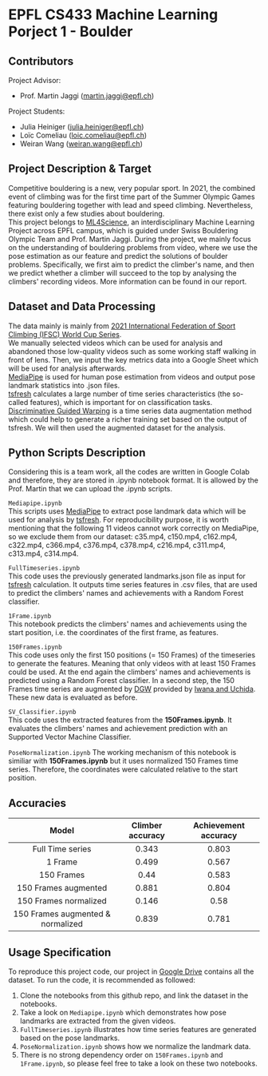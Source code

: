 # EPFL CS433 Machine Learning Porject 1 - Boulder

## Contributors
Project Advisor:
- Prof. Martin Jaggi (martin.jaggi@epfl.ch)

Project Students:  
- Julia Heiniger (julia.heiniger@epfl.ch)   
- Loïc Comeliau (loic.comeliau@epfl.ch)
- Weiran Wang (weiran.wang@epfl.ch)

## Project Description & Target
Competitive bouldering is a new, very popular sport. In 2021, the combined event of climbing was for the first time part of the Summer Olympic Games featuring bouldering together with lead and speed climbing. Nevertheless, there exist only a few studies about bouldering.  
This project belongs to [ML4Science](https://www.epfl.ch/labs/mlo/ml4science/), an interdisciplinary Machine Learning Project across EPFL campus, which is guided under Swiss  Bouldering Olympic Team and Prof. Martin Jaggi. During the project, we mainly focus on the understanding of bouldering problems from video, where we use the pose estimation as our feature and predict the solutions of boulder problems. Specifically, we first aim to predict the climber's name, and then we predict whether a climber will succeed to the top by analysing the climbers' recording videos. More information can be found in our report.

##  Dataset and Data Processing
The data mainly is mainly from [2021 International Federation of Sport Climbing (IFSC) World Cup Series](https://www.ifsc-climbing.org/index.php/world-competition/calendar).  
We manually selected videos which can be used for analysis and abandoned those low-quality videos such as some working staff walking in front of lens. Then, we input the key metrics data into a Google Sheet which will be used for analysis afterwards.  
[MediaPipe](https://google.github.io/mediapipe/) is used for human pose estimation from videos and output pose landmark statistics into .json files.  
[tsfresh](https://tsfresh.readthedocs.io/en/latest/) calculates a large number of time series characteristics (the so-called features), which is important for on classification tasks.  
[Discriminative Guided Warping](https://github.com/uchidalab/time_series_augmentation) is a time series data augmentation method which could help to generate a richer training set based on the output of tsfresh. We will then used the augmented dataset for the analysis.

## Python Scripts Description
Considering this is a team work, all the codes are written in Google Colab and therefore, they are stored in .ipynb notebook format. It is allowed by the Prof. Martin that we can upload the .ipynb scripts.

`Mediapipe.ipynb`  
This scripts uses [MediaPipe](https://google.github.io/mediapipe/) to extract pose landmark data which will be used for analysis by [tsfresh](https://tsfresh.readthedocs.io/en/latest/). For reproducibility purpose, it is worth mentioning that the following 11 videos cannot work correctly on MediaPipe, so we exclude them from our dataset: c35.mp4, c150.mp4, c162.mp4, c322.mp4, c366.mp4, c376.mp4, c378.mp4, c216.mp4, c311.mp4, c313.mp4, c314.mp4.

`FullTimeseries.ipynb`  
This code uses the previously generated landmarks.json file as input for [tsfresh](https://tsfresh.readthedocs.io/en/latest/) calculation. It outputs time series features in .csv files, that are used to predict the climbers' names and achievements with a Random Forest classifier.

`1Frame.ipynb`  
This notebook predicts the climbers' names and achievements using the start position, i.e. the coordinates of the first frame, as features.

`150Frames.ipynb`  
This code uses only the first 150 positions (= 150 Frames) of the timeseries to generate the features. Meaning that only videos with at least 150 Frames could be used. At the end again the climbers' names and achievements is predicted using a Random Forest classifier. In a second step, the 150 Frames time series are augmented by [DGW](https://github.com/uchidalab/time_series_augmentation) provided by [Iwana and Uchida](https://arxiv.org/pdf/2004.08780.pdf). These new data is evaluated as before.
 
`SV_Classifier.ipynb`  
This code uses the extracted features from the **150Frames.ipynb**. It evaluates the climbers' names and achievement prediction with an Supported Vector Machine Classifier.

`PoseNormalization.ipynb`
The working mechanism of this notebook is similiar with **150Frames.ipynb** but it uses normalized 150 Frames time series. Therefore, the coordinates were calculated relative to the start position.

## Accuracies  
|Model|Climber accuracy|Achievement accuracy|
|:---:|:--------------:|:------------------:|
|Full Time series|0.343|0.803|
|1 Frame|0.499|0.567|
|150 Frames|0.44|0.583|
|150 Frames augmented|0.881|0.804|
|150 Frames normalized|0.146|0.58|
|150 Frames augmented & normalized| 0.839|0.781|

## Usage Specification
To reproduce this project code, our project in [Google Drive](https://drive.google.com/drive/folders/1bXuYPRGQAE4X9DNayvMkN0cKofJozSAB?usp=sharing) contains all the dataset. To run the code, it is recommended as followed:
1. Clone the notebooks from this github repo, and link the dataset in the notebooks.
2. Take a look on `Mediapipe.ipynb` which demonstrates how pose landmarks are extracted from the given videos.
3. `FullTimeseries.ipynb` illustrates how time series features are generated based on the pose landmarks.
4. `PoseNormalization.ipynb` shows how we normalize the landmark data.
5. There is no strong dependency order on `150Frames.ipynb` and `1Frame.ipynb`, so please feel free to take a look on these two notebooks.
